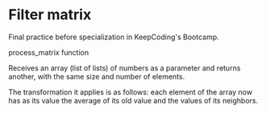 # Filter matrix
 
Final practice before specialization in KeepCoding's Bootcamp.

process_matrix function

Receives an array (list of lists) of numbers as a parameter and returns another, with the same size and number of elements.

The transformation it applies is as follows: each element of the array now has as its value the average of its old value and the values of its neighbors.
